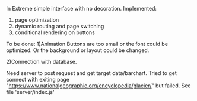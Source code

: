 In Extreme simple interface with no decoration.
Implemented: 
1) page optimization
2) dynamic routing and page switching
3) conditional rendering on buttons

To be done:
1)Animation
Buttons are too small or the font could be optimized.
Or the background or layout could be changed.

2)Connection with database.

Need server to post request and get target data/barchart.
Tried to get connect with exiting page "https://www.nationalgeographic.org/encyclopedia/glacier/" but failed.
See file 'server/index.js'
